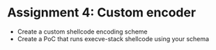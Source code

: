 # Assignment 4: Custom encoder

- Create a custom shellcode encoding scheme
- Create a PoC that runs execve-stack shellcode using your schema

